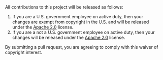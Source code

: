 All contributions to this project will be released as follows:

1. If you are a U.S. government employee on active duty, then your changes are exempt from copyright in the U.S. and will be released under the [Apache 2.0](https://github.com/nsacyber/HIRS/blob/master/LICENSE.md) license.
1. If you are a not a U.S. government employee on active duty, then your changes will be released under the [Apache 2.0](https://github.com/nsacyber/HIRS/blob/master/LICENSE.md) license.

By submitting a pull request, you are agreeing to comply with this waiver of copyright interest.
